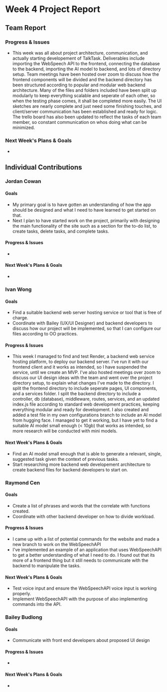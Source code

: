# Week 4 Project Report

## Team Report

### Progress & Issues

* This week was all about project architecture, communication, and actually starting developement of TalkTask. Deliverables include importing the WebSpeech API to the frontend, connecting the database to the backend, importing the AI model to backend, and lots of directory setup. Team meetings have been hosted over zoom to discuss how the frontend components will be divided and the backend directory has been structured according to popular and modular web backend architecture. Many of the files and folders included have been split up modularly to keep everything scalable and seperate of each other, so when the testing phase comes, it shall be completed more easily. The UI sketches are nearly complete and just need some finishing touches, and client/server communication has been established and ready for logic. The trello board has also been updated to reflect the tasks of each team member, so constant communication on whos doing what can be minimized.

### Next Week's Plans & Goals

* 

## Individual Contributions

### Jordan Cowan

#### Goals

* My primary goal is to have gotten an understanding of how the app should be designed and what I need to have learned to get started on that.
* Next I plan to have started work on the project, primarily with designing the main functionality of the site such as a section for the to-do list, to create tasks, delete tasks, and complete tasks.

#### Progress & Issues

* 

#### Next Week's Plans & Goals

*

### Ivan Wong

#### Goals

* Find a suitable backend web server hosting service or tool that is free of charge.
* Coordinate with Bailey (UX/UI Designer) and backend developers to discuss how our project will be implemented, so that I can configure our files according to OO practices.

#### Progress & Issues

* This week I managed to find and test Render, a backend web service hosting platform, to deploy our backend server. I've run it with our frontend client and it works as intended, so I have suspended the service, until we create an MVP. I've also hosted meetings over zoom to discuss our UI design ideas with the team and went over the project directory setup, to explain what changes I've made to the directory. I split the frontend directory to include seperate pages, UI components, and a services folder. I split the backend directory to include a controller, db (database), middleware, routes, services, and an updated index.js file according to standard web development practices, keeping everything modular and ready for development. I also created and added a test file in my own configurations branch to include an AI model from hugging face. I managed to get it working, but I have yet to find a suitable AI model small enough (< 10gb) that works as intended, so more research will be conducted with mini models.

#### Next Week's Plans & Goals

* Find an AI model small enough that is able to generate a relevant, single, suggested task given the context of previous tasks.
* Start researching more backend web developement architecture to create backend files for backend developers to start on.

### Raymond Cen

#### Goals

* Create a list of phrases and words that the correlate with functions created.
* Coordinate with other backend developer on how to divide workload.

#### Progress & Issues

* I came up with a list of potential commands for the website and made a new branch to work on the WebSpeechAPI
* I've implemented an example of an application that uses WebSpeechAPI to get a better understanding of what I need to do. I found out that its more of a frontend thing but it still needs to communicate with the backend to manipulate the tasks. 

#### Next Week's Plans & Goals

* Test voice input and ensure the WebSpeechAPI voice input is working properly.
* Implement WebSpeechAPI with the purpose of also implementing commands into the API.

### Bailey Budlong

#### Goals

* Communicate with front end developers about proposed UI design

#### Progress & Issues

* 

#### Next Week's Plans & Goals

*
